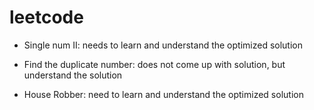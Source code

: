 # leetcode

- Single num II: needs to learn and understand the optimized solution

- Find the duplicate number: does not come up with solution, but understand the solution

- House Robber: need to learn and understand the optimized solution
